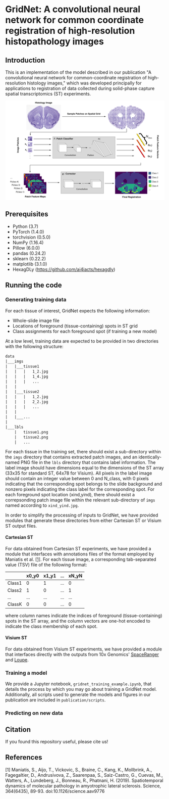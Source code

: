 # GridNet: A convolutional neural network for common coordinate registration of high-resolution histopathology images

## Introduction
This is an implementation of the model described in our publication "A convolutional neural network for common-coordinate registration of high-resolution histology images," which was developed principally for applications to registration of data collected during solid-phase capture spatial transcriptomics (ST) experiments.

![GridNet schematic](imgs/GridNet.jpg)

## Prerequisites
* Python (3.7)
* PyTorch (1.4.0)
* torchvision (0.5.0)
* NumPy (1.16.4)
* Pillow (6.0.0)
* pandas (0.24.2)
* sklearn (0.22.2)
* matplotlib (3.1.0)
* HexagDLy (https://github.com/ai4iacts/hexagdly)

## Running the code

### Generating training data

For each tissue of interest, GridNet expects the following information:
* Whole-slide image file
* Locations of foreground (tissue-containing) spots in ST grid
* Class assignments for each foreground spot (if training a new model)

At a low level, training data are expected to be provided in two directories with the following structure:
```
data
|___imgs
|   |___tissue1
|   |   |   1_2.jpg
|   |   |   1_4.jpg
|   |   |   ...
|   |  
|   |___tissue2
|   |   |   1_2.jpg
|   |   |   2_2.jpg
|   |   |   ...
|   |
|   |___...
|  
|___lbls
    |   tissue1.png
    |   tissue2.png
    |   ...
```
For each tissue in the training set, there should exist a sub-directory within the ```imgs``` directory that contains extracted patch images, and an identically-named PNG file in the ```lbls``` directory that contains label information. The label image should have dimensions equal to the dimensions of the ST array (33x35 for standard ST, 64x78 for Visium). All pixels in the label image should contain an integer value between 0 and N_class, with 0 pixels indicating that the corresponding spot belongs to the slide background and nonzero pixels indicating the class label for the corresponding spot. For each foreground spot location (xind,yind), there should exist a correpsonding patch image file within the relevant sub-directory of ```imgs``` named according to ```xind_yind.jpg```.

In order to simplify the processing of inputs to GridNet, we have provided modules that generate these directories from either Cartesian ST or Visium ST output files.

#### Cartesian ST

For data obtained from Cartesian ST experiments, we have provided a module that interfaces with annotations files of the format employed by Maniatis et al. [[1]](#1). For each tissue image, a corresponding tab-separated value (TSV) file of the following format:

|        | x0_y0 | x1_y1 | ...  | xN_yN |
| ------ | ----- | ----- | ---- | ------|
| Class1 | 0     | 1     | ...  | 0     |
| Class2 | 1     | 0     | ...  | 1     |
| ...    | ...   | ...   | ...  | ...   |
| ClassK | 0     | 0     | ...  | 0     |

where column names indicate the indices of foreground (tissue-containing) spots in the ST array, and the column vectors are one-hot encoded to indicate the class membership of each spot.

#### Visium ST

For data obtained from Visium ST experiments, we have provided a module that interfaces directly with the outputs from 10x Genomics' [SpaceRanger](https://support.10xgenomics.com/spatial-gene-expression/software/pipelines/latest/output/images) and [Loupe](https://support.10xgenomics.com/single-cell-gene-expression/software/visualization/latest/tutorial-interoperability).

### Training a model

We provide a Jupyter notebook, ```gridnet_training_example.ipynb```, that details the process by which you may go about training a GridNet model. Additionally, all scripts used to generate the models and figures in our publication are included in ```publication/scripts```.

### Predicting on new data

## Citation

If you found this repository useful, please cite us!

## References

<a id="1">[1]</a> 
Maniatis, S., Aijo, T., Vickovic, S., Braine, C., Kang, K., Mollbrink, A., Fagegaltier, D., Andrusivova, Z., Saarenpaa, S., Saiz-Castro, G., Cuevas, M., Watters, A., Lundeberg, J., Bonneau, R., Phatnani, H. (2019). 
Spatiotemporal dynamics of molecular pathology in amyotrophic lateral sclerosis. 
Science, 364(6435), 89-93.
doi:10.1126/science.aav9776
